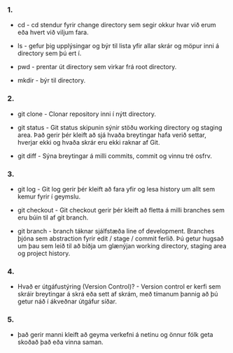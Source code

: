 ### 1.
* cd - cd stendur fyrir change directory sem segir okkur hvar við erum eða hvert við viljum fara.
  
* ls - gefur þig upplýsingar og býr til lista yfir allar skrár og möpur inni á directory sem þú ert í.
  
* pwd - prentar út directory sem virkar frá root directory.
  
* mkdir - býr til directory.

### 2.
* git clone -  Clonar repository inni í nýtt directory.
  
* git status - Git status skipunin sýnir stöðu working directory og staging area. Það gerir þér kleift að sjá hvaða breytingar hafa verið settar, hverjar ekki og hvaða skrár eru ekki raknar af Git.
  
* git diff - Sýna breytingar á milli commits, commit og vinnu tré osfrv. 
### 3.
* git log - Git log gerir þér kleift að fara yfir og lesa history um allt sem kemur fyrir í geymslu. 
  
* git checkout - Git checkout gerir þér kleift að fletta á milli branches sem eru búin til af git branch.
  
* git branch - branch táknar sjálfstæða line of development. Branches þjóna sem abstraction fyrir edit / stage / commit ferlið. Þú getur hugsað um þau sem leið til að biðja um glænýjan working directory, staging area og project history.
### 4.
* Hvað er útgáfustýring (Version Control)? - Version control er kerfi sem skráir breytingar á skrá eða sett af skrám, með tímanum þannig að þú getur náð í ákveðnar útgáfur síðar.

### 5.
* það gerir manni kleift að geyma verkefni á netinu og önnur fólk geta skoðað það eða vinna saman.
  
  
